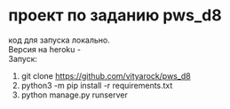 # проект по заданию pws_d8<br>
код для запуска локально.<br>
Версия на heroku - <br>
Запуск:<br>
1. git clone https://github.com/vityarock/pws_d8<br>
2. python3 -m pip install -r requirements.txt<br>
3. python manage.py runserver<br>
